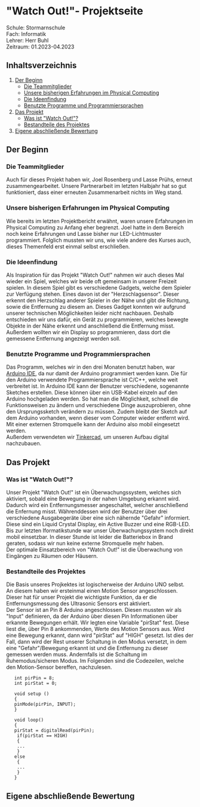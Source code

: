 # "Watch Out!"- Projektseite

Schule: Stormarnschule  
Fach: Informatik  
Lehrer: Herr Buhl   
Zeitraum: 01.2023-04.2023  

## Inhaltsverzeichnis  
1. [Der Beginn](https://github.com/juiceinlondon/Projekt-2/blob/main/Projektseite.md#der-beginn)    
   - [Die Teammitglieder](https://github.com/juiceinlondon/Projekt-2/blob/main/Projektseite.md#die-teammitglieder)   
   - [Unsere bisherigen Erfahrungen im Physical Computing](https://github.com/juiceinlondon/Projekt-2/blob/main/Projektseite.md#unsere-bisherigen-erfahrungen-im-physical-computing)  
   - [Die Ideenfindung](https://github.com/juiceinlondon/Projekt-2/blob/main/Projektseite.md#die-ideenfindung)   
   - [Benutzte Programme und Programmiersprachen](https://github.com/juiceinlondon/Projekt-2/blob/main/Projektseite.md#benutzte-programme-und-programmiersprachen)  
2. [Das Projekt](https://github.com/juiceinlondon/Projekt-2/blob/main/Projektseite.md#das-projekt)  
   - [Was ist "Watch Out!"?](https://github.com/juiceinlondon/Projekt-2/blob/main/Projektseite.md#was-ist-watch-out)  
   - [Bestandteile des Projektes](https://github.com/juiceinlondon/Projekt-2/blob/main/Projektseite.md#bestandteile-des-projektes)  
3. [Eigene abschließende Bewertung](https://github.com/juiceinlondon/Projekt-2/blob/main/Projektseite.md#eigene-abschlie%C3%9Fende-bewertung)  

## Der Beginn  

### Die Teammitglieder  
Auch für dieses Projekt haben wir, Joel Rosenberg und Lasse Prühs, erneut zusammengearbeitet. Unsere Partnerarbeit im letzten Halbjahr hat so gut funktioniert, dass einer erneuten Zusammenarbeit nichts im Weg stand.  

### Unsere bisherigen Erfahrungen im Physical Computing  
Wie bereits im letzten Projektbericht erwähnt, waren unsere Erfahrungen im Physical Computing zu Anfang eher begrenzt. Joel hatte in dem Bereich noch keine Erfahrungen und Lasse bisher nur LED-Lichtmuster programmiert. Folglich mussten wir uns, wie viele andere des Kurses auch, dieses Themenfeld erst einmal selbst erschließen.

### Die Ideenfindung  
Als Inspiration für das Projekt "Watch Out!" nahmen wir auch dieses Mal wieder ein Spiel, welches wir beide oft gemeinsam in unserer Freizeit spielen. In diesem Spiel gibt es verschiedene Gadgets, welche dem Spieler zur Verfügung stehen. Eines davon ist der "Herzschlagsensor". Dieser erkennt den Herzschlag anderer Spieler in der Nähe und gibt die Richtung, sowie die Entfernung zu diesem an. Dieses Gadget konnten wir aufgrund unserer technischen Möglichkeiten leider nicht nachbauen. Deshalb entschieden wir uns dafür, ein Gerät zu programmieren, welches bewegte Objekte in der Nähe erkennt und anschließend die Entfernung misst. Außerdem wollten wir ein Display so programmieren, dass dort die gemessene Entfernung angezeigt werden soll.  

### Benutzte Programme und Programmiersprachen  
Das Programm, welches wir in den drei Monaten benutzt haben, war [Arduino IDE](https://downloads.arduino.cc/arduino-ide/arduino-ide_2.0.4_Windows_64bit.exe), da nur damit der Arduino programmiert werden kann. Die für den Arduino verwendete Programmiersprache ist C/C++, welche weit verbreitet ist. In Arduino IDE kann der Benutzer verschiedene, sogenannte Sketches erstellen. Diese können über ein USB-Kabel einzeln auf den Arduino hochgeladen werden. So hat man die Möglichkeit, schnell die Funktionsweisen zu ändern und verschiedene Dinge auszuprobieren, ohne den Ursprungssketch verändern zu müssen. Zudem bleibt der Sketch auf dem Arduino vorhanden, wenn dieser vom Computer wieder entfernt wird. Mit einer externen Stromquelle kann der Arduino also mobil eingesetzt werden.  
Außerdem verwendeten wir [Tinkercad](https://www.tinkercad.com/), um unseren Aufbau digital nachzubauen.


## Das Projekt  

### Was ist "Watch Out!"?  
Unser Projekt "Watch Out!" ist ein Überwachungssystem, welches sich aktiviert, sobald eine Bewegung in der nahen Umgebung erkannt wird. Dadurch wird ein Entfernungsmesser angeschaltet, welcher anschließend die Enfernung misst. Währenddessen wird der Benutzer über drei verschiedene Ausgabegeräte über eine sich nähernde "Gefahr" informiert. Diese sind ein Liquid Crystal Display, ein Active Buzzer und eine RGB-LED.  
Bis zur letzten Iformatikstunde war unser Überwachungssystem noch direkt mobil einsetzbar. In dieser Stunde ist leider die Batteriebox in Brand geraten, sodass wir nun keine externe Stromquelle mehr haben.  
Der optimale Einsatzbereich von "Watch Out!" ist die Überwachung von Eingängen zu Räumen oder Häusern.  

### Bestandteile des Projektes  

Die Basis unseres Projkektes ist logischerweise der Arduino UNO selbst.  
An diesem haben wir ersteinmal einen Motion Sensor angeschlossen. Dieser hat für unser Projekt die wichtigste Funktion, da er die Entfernungsmessung des Ultrasonic Sensors erst aktiviert.  
Der Sensor ist an Pin 8 Arduino angeschlossen. Diesen mussten wir als "Input" definieren, da der Arduino über diesen Pin Informationen über erkannte Bewegungen erhält. Wir legten eine Variable "pirStat" fest. Diese liest die, über Pin 8 ankommenden, Werte des Motion Sensors aus. Wird eine Bewegung erkannt, dann wird "pirStat" auf "HIGH" gesetzt. Ist dies der Fall, dann wird der Rest unserer Schaltung in den Modus versetzt, in dem eine "Gefahr"/Bewegung erkannt ist und die Entfernung zu dieser gemessen werden muss. Andernfalls ist die Schaltung im Ruhemodus/sicheren Modus. Im Folgenden sind die Codezeilen, welche den Motion-Sensor bereffen, nachzulesen. 

```  
   int pirPin = 8;  
   int pirStat = 0;  
   
   void setup ()  
   {  
   pinMode(pirPin, INPUT);   
   }   
   
   void loop()  
   {  
   pirStat = digitalRead(pirPin);   
    if(pirStat == HIGH)     
    {
    ...
    } 
   else
    {
    ...
    }
   }
``` 


## Eigene abschließende Bewertung 


